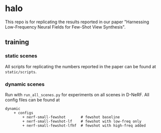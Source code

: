 # halo
This repo is for replicating the results reported in our paper "Harnessing Low-Frequency Neural Fields for Few-Shot View Synthesis".

## training
### static scenes
All scripts for replicating the numbers reported in the paper can be found at `static/scripts`.

### dynamic scenes
Run with `run_all_scenes.py` for experiments on all scenes in D-NeRF. All config files can be found at
```
dynamic
    + configs
        + nerf-small-fewshot       # fewshot baseline
        + nerf-small-fewshot-lf    # fewshot with low-freq only
        + nerf-small-fewshot-lfhf  # fewshot with high-freq added
```
